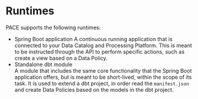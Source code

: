 # Runtimes

PACE supports the following runtimes:

* Spring Boot application
  A continuous running application that is connected to your Data Catalog and Processing Platform.
  This is meant to be instructed through the API to perform specific actions, such as create a view
  based on a Data Policy.
* Standalone dbt module  
  A module that includes the same core functionality that the Spring Boot application offers, but is
  meant to be short-lived, within the scope of its task. It is used to extend a dbt project, in
  order read the `manifest.json` and create Data Policies based on the models in the dbt project.
